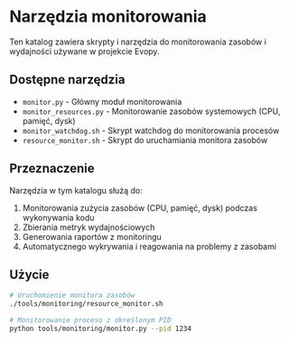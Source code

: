 # Narzędzia monitorowania

Ten katalog zawiera skrypty i narzędzia do monitorowania zasobów i wydajności używane w projekcie Evopy.

## Dostępne narzędzia

- `monitor.py` - Główny moduł monitorowania
- `monitor_resources.py` - Monitorowanie zasobów systemowych (CPU, pamięć, dysk)
- `monitor_watchdog.sh` - Skrypt watchdog do monitorowania procesów
- `resource_monitor.sh` - Skrypt do uruchamiania monitora zasobów

## Przeznaczenie

Narzędzia w tym katalogu służą do:

1. Monitorowania zużycia zasobów (CPU, pamięć, dysk) podczas wykonywania kodu
2. Zbierania metryk wydajnościowych
3. Generowania raportów z monitoringu
4. Automatycznego wykrywania i reagowania na problemy z zasobami

## Użycie

```bash
# Uruchomienie monitora zasobów
./tools/monitoring/resource_monitor.sh

# Monitorowanie procesu z określonym PID
python tools/monitoring/monitor.py --pid 1234
```
